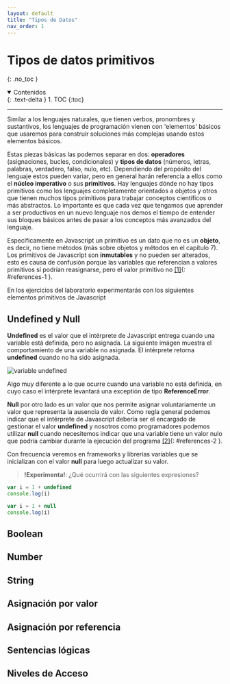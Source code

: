 ```yaml
---
layout: default
title: "Tipos de Datos"
nav_order: 1
---
```


# Tipos de datos primitivos
{: .no_toc }

<details open markdown="block">
  <summary>
    Contenidos
  </summary>
  {: .text-delta }
1. TOC
{:toc}

</details>

---

Similar a los lenguajes naturales, que tienen verbos, pronombres y sustantivos, los lenguajes de programación vienen con 'elementos' básicos que usaremos para construir soluciones más complejas usando estos elementos básicos.

Estas piezas básicas las podemos separar en dos: **operadores** (asignaciones, bucles, condicionales) y **tipos de datos** (números, letras, palabras, verdadero, falso, nulo, etc). Dependiendo del propósito del lenguaje estos pueden variar, pero en general harán referencia a ellos como el **núcleo imperativo** o sus **primitivos**. Hay lenguajes dónde no hay tipos primitivos como los lenguajes completamente orientados a objetos y otros que tienen muchos tipos primitivos para trabajar conceptos científicos o más abstractos. Lo importante es que cada vez que tengamos que aprender a ser productivos en un nuevo lenguaje nos demos el tiempo de entender sus bloques básicos antes de pasar a los conceptos más avanzados del lenguaje.

Específicamente en Javascript un primitivo es un dato que no es un **objeto**, es decir, no tiene métodos (más sobre objetos y métodos en el capítulo 7). Los primitivos de Javascript son **inmutables** y no pueden ser alterados, esto es causa de confusión porque las variables que referencian a valores primitivos sí podrían reasignarse, pero el valor primitivo no [[1]](references#1){: #references-1 }.

En los ejercicios del laboratorio experimentarás con los siguientes elementos primitivos de Javascript

## Undefined y Null

**Undefined** es el valor que el intérprete de Javascript entrega cuando una variable está definida, pero no asignada. La siguiente imágen muestra el comportamiento de una variable no asignada. El intérprete retorna **undefined** cuando no ha sido asignada.

![variable undefined](images/undefined.png)

Algo muy diferente a lo que ocurre cuando una variable no está definida, en cuyo caso el intérprete levantará una exceptión de tipo **ReferenceError**. 

**Null** por otro lado es un valor que nos permite asignar voluntariamente un valor que representa la ausencia de valor. Como regla general podemos indicar que el intérprete de Javascript debería ser el encargado de gestionar el valor **undefined** y nosotros como programadores podemos utilizar **null**
cuando necesitemos indicar que una variable tiene un valor nulo que podría cambiar durante la ejecución del programa [[2]](references#2){: #references-2 }.


Con frecuencia veremos en frameworks y librerías variables que se inicializan con el valor **null** para luego actualizar su valor.

> **!Experimenta!**: ¿Qué ocurrirá con las siguientes expresiones?

```javascript
var i = 1 + undefined
console.log(i)
```
```javascript
var i = 1 + null
console.log(i)
```

## Boolean

## Number
## String
## Asignación por valor
## Asignación por referencia
## Sentencias lógicas
## Niveles de Acceso

